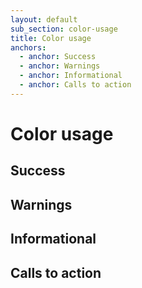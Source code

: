 ```yaml
---
layout: default
sub_section: color-usage
title: Color usage
anchors:
  - anchor: Success
  - anchor: Warnings
  - anchor: Informational
  - anchor: Calls to action
---
```


# Color usage

## Success

## Warnings

## Informational

## Calls to action